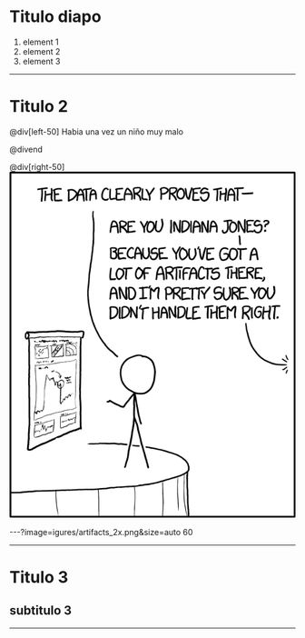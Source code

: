# Titulo diapo

1. element 1
2. element 2
3. element 3

---

# Titulo 2

@div[left-50]
Habia una vez un niño muy malo

@divend

@div[right-50] 
![](figures/artifacts_2x.png)

---?image=igures/artifacts_2x.png&size=auto 60

---
# Titulo 3
## subtitulo 3

---
 








